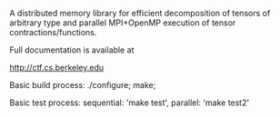 A distributed memory library for efficient decomposition of tensors of arbitrary type and parallel MPI+OpenMP execution of tensor contractions/functions.

Full documentation is available at

http://ctf.cs.berkeley.edu

Basic build process: ./configure; make; 

Basic test process: sequential: 'make test', parallel: 'make test2'


